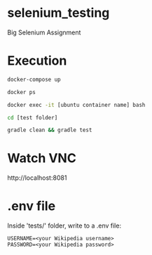 # selenium_testing
Big Selenium Assignment

# Execution
```bash
docker-compose up
```

```bash
docker ps
```

```bash
docker exec -it [ubuntu container name] bash
```

```bash
cd [test folder]
```

```bash
gradle clean && gradle test
```

# Watch VNC
http://localhost:8081

# .env file
Inside 'tests/' folder, write to a .env file:
```text
USERNAME=<your Wikipedia username>
PASSWORD=<your Wikipedia password>
```